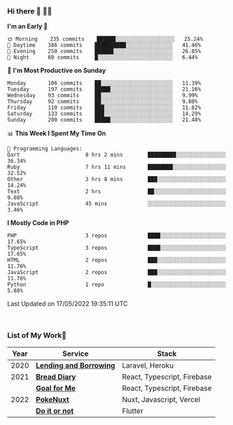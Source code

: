 ### Hi there 👋 🧑‍💻



<!--START_SECTION:waka-->
**I'm an Early 🐤** 

```text
🌞 Morning    235 commits    ██████░░░░░░░░░░░░░░░░░░░   25.24% 
🌆 Daytime    386 commits    ██████████░░░░░░░░░░░░░░░   41.46% 
🌃 Evening    250 commits    ██████░░░░░░░░░░░░░░░░░░░   26.85% 
🌙 Night      60 commits     █░░░░░░░░░░░░░░░░░░░░░░░░   6.44%

```
📅 **I'm Most Productive on Sunday** 

```text
Monday       106 commits    ██░░░░░░░░░░░░░░░░░░░░░░░   11.39% 
Tuesday      197 commits    █████░░░░░░░░░░░░░░░░░░░░   21.16% 
Wednesday    93 commits     ██░░░░░░░░░░░░░░░░░░░░░░░   9.99% 
Thursday     92 commits     ██░░░░░░░░░░░░░░░░░░░░░░░   9.88% 
Friday       110 commits    ███░░░░░░░░░░░░░░░░░░░░░░   11.82% 
Saturday     133 commits    ███░░░░░░░░░░░░░░░░░░░░░░   14.29% 
Sunday       200 commits    █████░░░░░░░░░░░░░░░░░░░░   21.48%

```


📊 **This Week I Spent My Time On** 

```text
💬 Programming Languages: 
Dart                     8 hrs 2 mins        █████████░░░░░░░░░░░░░░░░   36.34% 
Ruby                     7 hrs 11 mins       ████████░░░░░░░░░░░░░░░░░   32.52% 
Other                    3 hrs 8 mins        ███░░░░░░░░░░░░░░░░░░░░░░   14.24% 
Text                     2 hrs               ██░░░░░░░░░░░░░░░░░░░░░░░   9.08% 
JavaScript               45 mins             ░░░░░░░░░░░░░░░░░░░░░░░░░   3.46%

```

**I Mostly Code in PHP** 

```text
PHP                      3 repos             ████░░░░░░░░░░░░░░░░░░░░░   17.65% 
TypeScript               3 repos             ████░░░░░░░░░░░░░░░░░░░░░   17.65% 
HTML                     2 repos             ███░░░░░░░░░░░░░░░░░░░░░░   11.76% 
JavaScript               2 repos             ███░░░░░░░░░░░░░░░░░░░░░░   11.76% 
Python                   1 repo              █░░░░░░░░░░░░░░░░░░░░░░░░   5.88%

```



 Last Updated on 17/05/2022 19:35:11 UTC
<!--END_SECTION:waka-->


<br />

### List of My Work🚀

| Year | Service | Stack |
|--|--|--|
| 2020 | [**Lending and Borrowing**](https://lending-and-borrowing.herokuapp.com/) | Laravel, Heroku |
| 2021 | [**Bread Diary**](https://bread-diary-web.web.app/) | React, Typescript, Firebase |
|  | [**Goal for Me**](https://goal-for-me.web.app/) | React, Typescript, Firebase |
| 2022 | [**PokeNuxt**](https://pokenuxt.vercel.app/) | Nuxt, Javascript, Vercel |
|  | [**Do it or not**](https://apps.apple.com/jp/app/do-it-or-not/id1613818865) | Flutter |